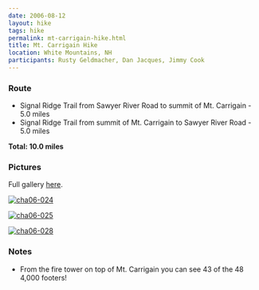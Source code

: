 ```yaml
---
date: 2006-08-12
layout: hike
tags: hike
permalink: mt-carrigain-hike.html
title: Mt. Carrigain Hike
location: White Mountains, NH
participants: Rusty Geldmacher, Dan Jacques, Jimmy Cook
---
```


### Route

  * Signal Ridge Trail from Sawyer River Road to summit of Mt. Carrigain - 5.0 miles
  * Signal Ridge Trail from summit of Mt. Carrigain to Sawyer River Road - 5.0 miles

**Total: 10.0 miles**

### Pictures

Full gallery [here](http://www.flickr.com/photos/geldmacher/sets/72157594559186727/).

[![cha06-024](http://farm1.static.flickr.com/136/404153292_2b85f67d42.jpg)](http://www.flickr.com/photos/geldmacher/404153292/)

[![cha06-025](http://farm1.static.flickr.com/178/404153966_6949176232.jpg)](http://www.flickr.com/photos/geldmacher/404153966/)

[![cha06-028](http://farm1.static.flickr.com/154/404154745_b3133c69f2.jpg)](http://www.flickr.com/photos/geldmacher/404154745/)

### Notes

  * From the fire tower on top of Mt. Carrigain you can see 43 of the 48 4,000 footers!
